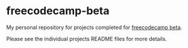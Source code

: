 # freecodecamp-beta

My personal repository for projects completed for [freecodecamp beta](http://beta.freecodecamp.com).

Please see the individual projects README files for more details.
